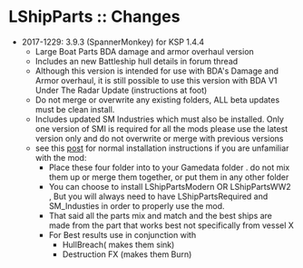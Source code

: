 # LShipParts :: Changes

* 2017-1229: 3.9.3 (SpannerMonkey) for KSP 1.4.4
	+ Large Boat Parts BDA damage and armor overhaul version
	+ Includes an new Battleship hull details in forum thread
	+ Although this version is intended for use with BDA's Damage and Armor overhaul, it is still possible to use this version with BDA V1 Under The Radar Update (instructions at foot)
	+ Do not merge or overwrite any existing folders, ALL beta updates must be clean install.
	+ Includes updated SM Industries which must also be installed. Only one version of SMI is required for all the mods please use the latest version only and do not overwrite or merge with previous versions
	+ see this [post](https://forum.kerbalspaceprogram.com/index.php?/topic/155992-14x-large-boat-parts-pack-v393-read-first-post-before-installing/&page=7&tab=comments#comment-3250696) for normal installation instructions if you are unfamiliar with the mod:
		- Place these four folder into to your Gamedata folder  . do not mix them up or merge them together, or put them in any other folder
		- You can choose to install LShipPartsModern OR  LShipPartsWW2 , But you will always need to have LShipPartsRequired and SM_Industies in order to properly use the mod.
		- That said all the parts mix and match and the best ships are made from the part that works best not specifically from vessel X
		- For Best results use in conjunction with
			- HullBreach( makes them sink)
			- Destruction FX (makes them Burn)  
